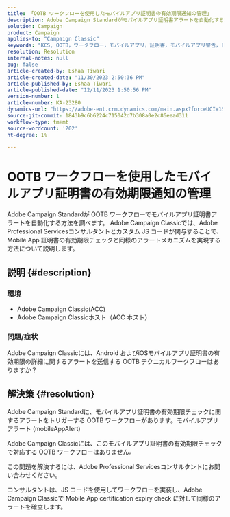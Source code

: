```yaml
---
title: 「OOTB ワークフローを使用したモバイルアプリ証明書の有効期限通知の管理」
description: Adobe Campaign Standardがモバイルアプリ証明書アラートを自動化する方法を説明します。
solution: Campaign
product: Campaign
applies-to: "Campaign Classic"
keywords: "KCS, OOTB，ワークフロー，モバイルアプリ，証明書，モバイルアプリ警告，トラブルシューティング，有効期限，有効期限，通知"
resolution: Resolution
internal-notes: null
bug: false
article-created-by: Eshaa Tiwari
article-created-date: "11/30/2023 2:50:36 PM"
article-published-by: Eshaa Tiwari
article-published-date: "12/11/2023 1:50:56 PM"
version-number: 1
article-number: KA-23280
dynamics-url: "https://adobe-ent.crm.dynamics.com/main.aspx?forceUCI=1&pagetype=entityrecord&etn=knowledgearticle&id=0eb138cc-8f8f-ee11-8179-6045bd006b3d"
source-git-commit: 1843b9c6b6224c715042d7b308a0e2c86eead311
workflow-type: tm+mt
source-wordcount: '202'
ht-degree: 1%

---
```


# OOTB ワークフローを使用したモバイルアプリ証明書の有効期限通知の管理


Adobe Campaign Standardが OOTB ワークフローでモバイルアプリ証明書アラートを自動化する方法を調べます。 Adobe Campaign Classicでは、Adobe Professional Servicesコンサルタントとカスタム JS コードが関与することで、Mobile App 証明書の有効期限チェックと同様のアラートメカニズムを実現する方法について説明します。

## 説明 {#description}


### 環境

- Adobe Campaign Classic(ACC)
- Adobe Campaign Classicホスト（ACC ホスト）


### 問題/症状

Adobe Campaign Classicには、Android およびiOSモバイルアプリ証明書の有効期限の詳細に関するアラートを送信する OOTB テクニカルワークフローはありますか？




## 解決策 {#resolution}


Adobe Campaign Standardに、モバイルアプリ証明書の有効期限チェックに関するアラートをトリガーする OOTB ワークフローがあります。モバイルアプリアラート (mobileAppAlert)

Adobe Campaign Classicには、このモバイルアプリ証明書の有効期限チェックで対応する OOTB ワークフローはありません。

この問題を解決するには、Adobe Professional Servicesコンサルタントにお問い合わせください。

コンサルタントは、JS コードを使用してワークフローを実装し、Adobe Campaign Classicで Mobile App certification expiry check に対して同様のアラートを確立します。
